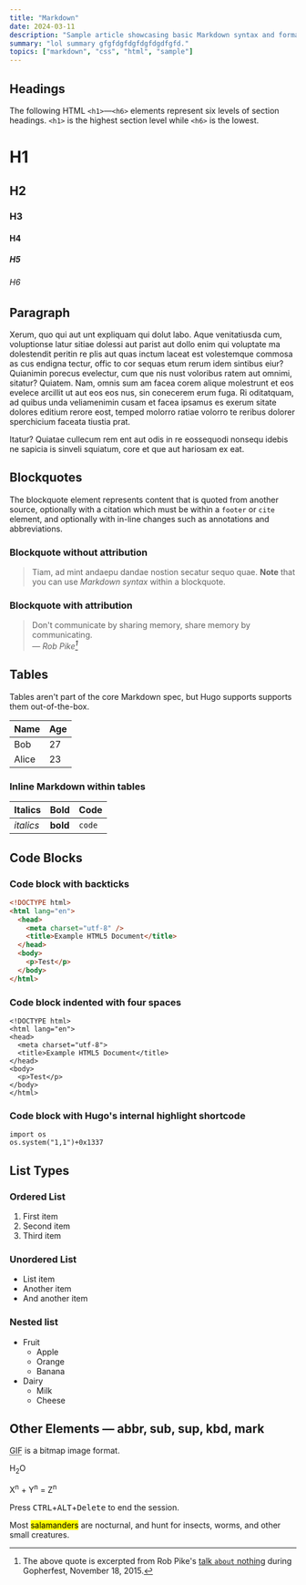 ```yaml
---
title: "Markdown"
date: 2024-03-11
description: "Sample article showcasing basic Markdown syntax and formatting for HTML elements."
summary: "lol summary gfgfdgfdgfdgfdgdfgfd."
topics: ["markdown", "css", "html", "sample"]
---
```



## Headings

The following HTML `<h1>`—`<h6>` elements represent six levels of section headings. `<h1>` is the highest section level while `<h6>` is the lowest.

# H1

## H2

### H3

#### H4

##### H5

###### H6

## Paragraph

Xerum, quo qui aut unt expliquam qui dolut labo. Aque venitatiusda cum, voluptionse latur sitiae dolessi aut parist aut dollo enim qui voluptate ma dolestendit peritin re plis aut quas inctum laceat est volestemque commosa as cus endigna tectur, offic to cor sequas etum rerum idem sintibus eiur? Quianimin porecus evelectur, cum que nis nust voloribus ratem aut omnimi, sitatur? Quiatem. Nam, omnis sum am facea corem alique molestrunt et eos evelece arcillit ut aut eos eos nus, sin conecerem erum fuga. Ri oditatquam, ad quibus unda veliamenimin cusam et facea ipsamus es exerum sitate dolores editium rerore eost, temped molorro ratiae volorro te reribus dolorer sperchicium faceata tiustia prat.

Itatur? Quiatae cullecum rem ent aut odis in re eossequodi nonsequ idebis ne sapicia is sinveli squiatum, core et que aut hariosam ex eat.

## Blockquotes

The blockquote element represents content that is quoted from another source, optionally with a citation which must be within a `footer` or `cite` element, and optionally with in-line changes such as annotations and abbreviations.

### Blockquote without attribution

> Tiam, ad mint andaepu dandae nostion secatur sequo quae.
> **Note** that you can use _Markdown syntax_ within a blockquote.

### Blockquote with attribution

> Don't communicate by sharing memory, share memory by communicating.<br>
> — <cite>Rob Pike[^1]</cite>

[^1]: The above quote is excerpted from Rob Pike's [talk `about` nothing](https://www.youtube.com/watch?v=PAAkCSZUG1c) during Gopherfest, November 18, 2015.

## Tables

Tables aren't part of the core Markdown spec, but Hugo supports supports them out-of-the-box.

| Name  | Age |
| ----- | --- |
| Bob   | 27  |
| Alice | 23  |

### Inline Markdown within tables

| Italics   | Bold     | Code   |
| --------- | -------- | ------ |
| _italics_ | **bold** | `code` |

## Code Blocks

### Code block with backticks

```html
<!DOCTYPE html>
<html lang="en">
  <head>
    <meta charset="utf-8" />
    <title>Example HTML5 Document</title>
  </head>
  <body>
    <p>Test</p>
  </body>
</html>
```

### Code block indented with four spaces
```
<!DOCTYPE html>
<html lang="en">
<head>
  <meta charset="utf-8">
  <title>Example HTML5 Document</title>
</head>
<body>
  <p>Test</p>
</body>
</html>
```

### Code block with Hugo's internal highlight shortcode

```py{usetheme=1}
import os
os.system("1,1")+0x1337
```

## List Types

### Ordered List

1. First item
2. Second item
3. Third item

### Unordered List

- List item
- Another item
- And another item

### Nested list

- Fruit
  - Apple
  - Orange
  - Banana
- Dairy
  - Milk
  - Cheese

## Other Elements — abbr, sub, sup, kbd, mark

<abbr title="Graphics Interchange Format">GIF</abbr> is a bitmap image format.

H<sub>2</sub>O

X<sup>n</sup> + Y<sup>n</sup> = Z<sup>n</sup>

Press <kbd>CTRL</kbd>+<kbd>ALT</kbd>+<kbd>Delete</kbd> to end the session.

Most <mark>salamanders</mark> are nocturnal, and hunt for insects, worms, and other small creatures.